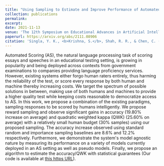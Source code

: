 ```yaml
---
title: "Using Sampling to Estimate and Improve Performance of Automated Scoring Systems with Guarantees"
collection: publications
permalink: 
excerpt: 
date: 2021-11-13
venue: 'The 12th Symposium on Educational Advances in Artificial Intelligence (EAAI-AAAI22) (in proceedings)'
paperurl: https://arxiv.org/abs/2111.08906
citation: 'Singla, Y. K., <b>Krishna, S.</b>, Shah, R. R., & Chen, C. (2021). Using Sampling to Estimate and Improve Performance of Automated Scoring Systems with Guarantees. arXiv preprint arXiv:2111.08906.'
---
```


Automated Scoring (AS), the natural language processing task of scoring essays and speeches in an educational testing setting, is growing in popularity and being deployed across contexts from government examinations to companies providing language proficiency services. However, existing systems either forgo human raters entirely, thus harming the reliability of the test, or score every response by both human and machine thereby increasing costs. We target the spectrum of possible solutions in between, making use of both humans and machines to provide a higher quality test while keeping costs reasonable to democratize access to AS. In this work, we propose a combination of the existing paradigms, sampling responses to be scored by humans intelligently. We propose reward sampling and observe significant gains in accuracy (19.80% increase on average) and quadratic weighted kappa (QWK) (25.60% on average) with a relatively small human budget (30% samples) using our proposed sampling. The accuracy increase observed using standard random and importance sampling baselines are 8.6% and 12.2% respectively. Furthermore, we demonstrate the system's model agnostic nature by measuring its performance on a variety of models currently deployed in an AS setting as well as pseudo models. Finally, we propose an algorithm to estimate the accuracy/QWK with statistical guarantees (Our code is available at [this https URL](https://github.com/midas-research/Improvement-and-Estimation-of-Automated-Scoring-Systems-Performance-with-Guarantees)).
